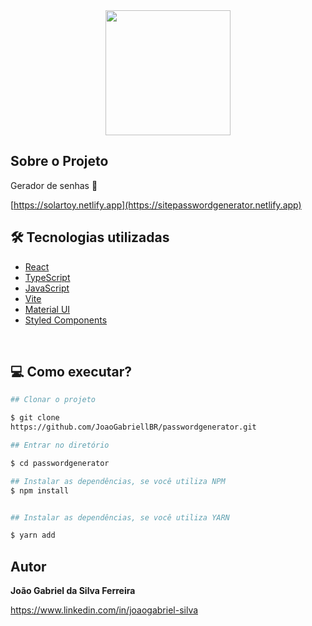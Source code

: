 <div align="center">
    <img width="200px" height="200px" src="https://github.com/JoaoGabriellBR/passwordgenerator/assets/88870257/9373baa6-b542-4f40-9472-9bc78d1c3010">
</div>

## Sobre o Projeto

<p>Gerador de senhas 🔑</p>

[https://solartoy.netlify.app](https://sitepasswordgenerator.netlify.app)

## 🛠 Tecnologias utilizadas

- [React](https://reactjs.org/)
- [TypeScript](https://www.typescriptlang.org)
- [JavaScript](https://developer.mozilla.org/pt-BR/docs/Web/JavaScript)
- [Vite](https://vitejs.dev/)
- [Material UI](https://mui.com/)
- [Styled Components](https://styled-components.com/)

<br>

## 💻 Como executar?

```bash
## Clonar o projeto

$ git clone 
https://github.com/JoaoGabriellBR/passwordgenerator.git

```

```bash
## Entrar no diretório

$ cd passwordgenerator

```

```bash
## Instalar as dependências, se você utiliza NPM
$ npm install


## Instalar as dependências, se você utiliza YARN

$ yarn add

```


## Autor

**João Gabriel da Silva Ferreira**

https://www.linkedin.com/in/joaogabriel-silva
